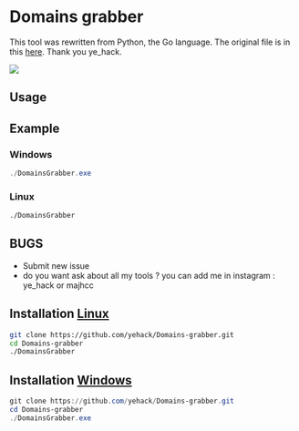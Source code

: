 # Domains grabber

This tool was rewritten from Python, the Go language. The original file is in this [here](https://github.com/yehack/Domains-grabber). Thank you ye_hack.

<img src="https://files.catbox.moe/lk5b69.gif" data-canonical-src="" style="max-width:100%;">

## Usage

## Example

### Windows

```powershell
./DomainsGrabber.exe
```

### Linux

```bash
./DomainsGrabber
```

## BUGS

- Submit new issue
- do you want ask about all my tools ? you can add me in instagram : ye_hack or majhcc

## Installation [Linux](https://wikipedia.org/wiki/Linux)

```bash
git clone https://github.com/yehack/Domains-grabber.git
cd Domains-grabber
./DomainsGrabber
```

## Installation [Windows](https://wikipedia.org/wiki/Microsoft_Windows)

```powershell
git clone https://github.com/yehack/Domains-grabber.git
cd Domains-grabber
./DomainsGrabber.exe
```
